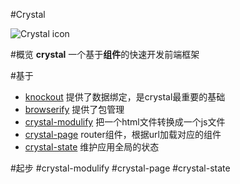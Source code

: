 #Crystal

![Crystal icon](http://i2.dpfile.com/ba/crystal.jpg)

#概览
**crystal** 一个基于**组件**的快速开发前端框架

#基于
- [knockout](http://www.knockoutjs.com/) 提供了数据绑定，是crystal最重要的基础
- [browserify](http://browserify.org/) 提供了包管理
- [crystal-modulify](#crystal-modulify) 把一个html文件转换成一个js文件
- [crystal-page](#crystal-page) router组件，根据url加载对应的组件
- [crystal-state](#crystal-state) 维护应用全局的状态

#起步
#crystal-modulify
#crystal-page
#crystal-state
